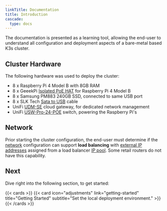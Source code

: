 ```yaml
---
linkTitle: Documentation
title: Introduction
cascade:
  type: docs
---
```


The documentation is presented as a learning tool, allowing the end-user to understand all configuration and deployment aspects of a bare-metal based K3s cluster.

<!--more-->

## Cluster Hardware

The following hardware was used to deploy the cluster:

- 8 x Raspberry Pi 4 Model B with 8GB RAM
- 8 x GeeekPi [Isolated PoE HAT](https://www.amazon.com/gp/product/B08CVDQWXF/) for Raspberry Pi 4 Model B
- 8 x Samsung PM883 240GB SSD, connected to same USB port
- 8 x SLK Tech [Sata to USB](https://www.amazon.com/gp/product/B07S9CKV7X/) cable
- UniFi [UDM-SE](https://store.ui.com/us/en/collections/unifi-dream-machine/products/udm-se) cloud gateway, for dedicated network management
- UniFi [USW-Pro-24-POE](https://store.ui.com/us/en/collections/unifi-switching-pro-power-over-ethernet/products/usw-pro-24-poe) switch, powering the Raspberry Pi's

## Network

Prior starting the cluster configuration, the end-user must determine if the [network](/k3s-cluster/tutorials/handbook/network) configuration can support **load balancing** with [external IP addresses](https://kubernetes.io/docs/tutorials/stateless-application/expose-external-ip-address) assigned from a load balancer [IP pool](https://docs.cilium.io/en/stable/network/lb-ipam). Some retail routers do not have this capability.

## Next

Dive right into the following section, to get started:

{{< cards >}}
  {{< card icon="adjustments" link="getting-started" title="Getting Started" subtitle="Set the local deployment environment." >}}
{{< /cards >}}
